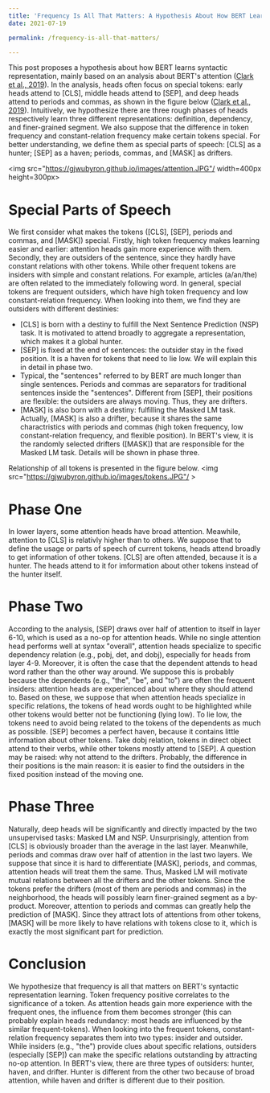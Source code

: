 ```yaml
---
title: 'Frequency Is All That Matters: A Hypothesis About How BERT Learn Syntactic Representations'
date: 2021-07-19

permalink: /frequency-is-all-that-matters/

---
```


This post proposes a hypothesis about how BERT learns syntactic representation, mainly based on an analysis about BERT's attention ([Clark et al., 2019](https://nlp.stanford.edu/pubs/clark2019what.pdf)). In the analysis, heads often focus on special tokens: early heads attend to \[CLS], middle heads attend to \[SEP], and deep heads attend to periods and commas, as shown in the figure  below ([Clark et al., 2019](https://nlp.stanford.edu/pubs/clark2019what.pdf)). Intuitively, we hypothesize there are three rough phases of heads respectively learn three different representations: definition, dependency, and finer-grained segment. We also suppose that the difference in token frequency and constant-relation frequency make certain tokens special. For better understanding, we define them as special parts of speech: \[CLS] as a hunter; \[SEP] as a haven; periods, commas, and \[MASK] as drifters.

<img src="https://gjwubyron.github.io/images/attention.JPG"/ width=400px height=300px>

Special Parts of Speech
======
We first consider what makes the tokens (\[CLS], \[SEP], periods and commas, and \[MASK]) special. Firstly, high token frequency makes learning easier and earlier: attention heads gain more experience with them. Secondly, they are outsiders of the sentence, since they hardly have constant relations with other tokens. While other frequent tokens are insiders with simple and constant relations. For example, articles (a/an/the) are often related to the immediately following word. In general, special tokens are frequent outsiders, which have high token frequency and low constant-relation frequency. When looking into them, we find they are outsiders with different destinies:

* \[CLS] is born with a destiny to fulfill the Next Sentence Prediction (NSP) task. It is motivated to attend broadly to aggregate a representation, which makes it a global hunter. 
* \[SEP] is fixed at the end of sentences: the outsider stay in the fixed position. It is a haven for tokens that need to lie low. We will explain this in detail in phase two.
* Typical, the "sentences" referred to by BERT are much longer than single sentences. Periods and commas are separators for traditional sentences inside the "sentences". Different from \[SEP], their positions are flexible: the outsiders are always moving. Thus, they are drifters.
* \[MASK] is also born with a destiny: fulfilling the Masked LM task. Actually, \[MASK] is also a drifter, because it shares the same charactristics with periods and commas (high token frequency, low constant-relation frequency, and flexible position). In BERT's view, it is the randomly selected drifters (\[MASK]) that are responsible for the Masked LM task. Details will be shown in phase three.

Relationship of all tokens is presented in the figure below.
<img src="https://gjwubyron.github.io/images/tokens.JPG"/ >


Phase One
======
In lower layers, some attention heads have broad attention. Meawhile, attention to \[CLS] is relativly higher than to others. We suppose that to define the usage or parts of speech of current tokens, heads attend broadly to get information of other tokens. \[CLS] are often attended, because it is a hunter. The heads attend to it for imformation about other tokens instead of the hunter itself. 

Phase Two
======
According to the analysis, \[SEP] draws over half of attention to itself in layer 6-10, which is used as a no-op for attention heads. While no single attention head performs well at syntax "overall", attention heads specialize to specific dependency relation (e.g., pobj, det, and dobj), especially for heads from layer 4-9. Moreover, it is often the case that the dependent attends to head word rather than the other way around. We suppose this is probably because the dependents (e.g., "the", "be", and "to") are often the frequent insiders: attention heads are experienced about where they should attend to. Based on these, we suppose that when attention heads specialize in specific relations, the tokens of head words ought to be highlighted while other tokens would better not be functioning (lying low). To lie low, the tokens need to avoid being related to the tokens of the dependents as much as possible. \[SEP] becomes a perfect haven, because it contains little information about other tokens. Take dobj relation, tokens in direct object attend to their verbs, while other tokens mostly attend to \[SEP].  A question may be raised: why not attend to the drifters. Probably, the difference in their positions is the main reason: it is easier to find the outsiders in the fixed position instead of the moving one. 

Phase Three
======
Naturally, deep heads will be significantly and directly impacted by the two unsupervised tasks: Masked LM and NSP. Unsurprisingly, attention from \[CLS] is obviously broader than the average in the last layer. Meanwhile, periods and commas draw over half of attention in the last two layers. We suppose that since it is hard to differentiate \[MASK], periods, and commas, attention heads will treat them the same. Thus, Masked LM will motivate mutual relations between all the drifters and the other tokens. Since the tokens prefer the drifters (most of them are periods and commas) in the neighborhood, the heads will possibly learn finer-grained segment as a by-product. Moreover, attention to periods and commas can greatly help the prediction of \[MASK]. Since they attract lots of attentions from other tokens, \[MASK] will be more likely to have relations with tokens close to it, which is exactly the most significant part for prediction.

Conclusion
======
We hypothesize that frequency is all that matters on BERT's syntactic representation learning. Token frequency positive correlates to the significance of a token. As attention heads gain more experience with the frequent ones, the influence from them becomes stronger (this can probably explain heads redundancy: most heads are influenced by the similar frequent-tokens). When looking into the frequent tokens, constant-relation frequency separates them into two types: insider and outsider. While insiders (e.g., "the") provide clues about specific relations, outsiders (especially \[SEP]) can make the specific relations outstanding by attracting no-op attention. In BERT's view, there are three types of outsiders: hunter, haven, and drifter. Hunter is different from the other two because of broad attention, while haven and drifter is different due to their position. 

